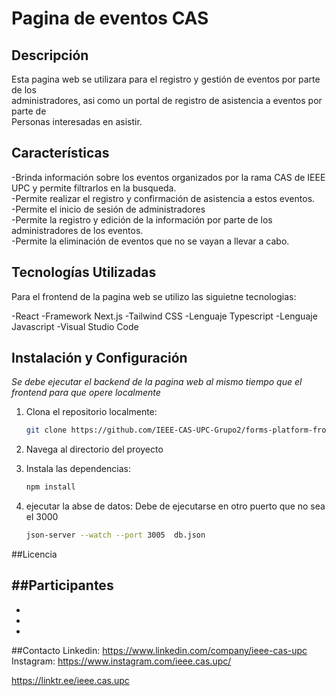 # Pagina de eventos CAS  
  
## Descripción  
  
Esta pagina web se utilizara para el registro y gestión de eventos por parte de los  
administradores, asi como un portal de registro de asistencia a eventos por parte de  
Personas interesadas en asistir.  

## Características  
  
-Brinda información sobre los eventos organizados por la rama CAS de IEEE UPC y permite filtrarlos en la busqueda.  
-Permite realizar el registro y confirmación de asistencia a estos eventos.  
-Permite el inicio de sesión de administradores  
-Permite la registro y edición de la información por parte de los administradores de los eventos.  
-Permite la eliminación de eventos que no se vayan a llevar a cabo.  
  
## Tecnologías Utilizadas  

Para el frontend de la pagina web se utilizo las siguietne tecnologias:

-React
-Framework Next.js
-Tailwind CSS
-Lenguaje Typescript
-Lenguaje Javascript
-Visual Studio Code

## Instalación y Configuración

*Se debe ejecutar el backend de la pagina web al mismo tiempo que el frontend para que opere localmente*

1. Clona el repositorio localmente:  
    ```bash  
    git clone https://github.com/IEEE-CAS-UPC-Grupo2/forms-platform-frontend/tree/develop.git
    ```  
2. Navega al directorio del proyecto  

3. Instala las dependencias:  
    ```bash
    npm install
    ```  
4. ejecutar la abse de datos:
   Debe de ejecutarse en otro puerto que no sea el 3000  
   ```bash  
   json-server --watch --port 3005  db.json  
   ```  
##Licencia  
  
##Participantes
-
-
-
-

##Contacto
Linkedin: https://www.linkedin.com/company/ieee-cas-upc
Instagram: https://www.instagram.com/ieee.cas.upc/

https://linktr.ee/ieee.cas.upc
